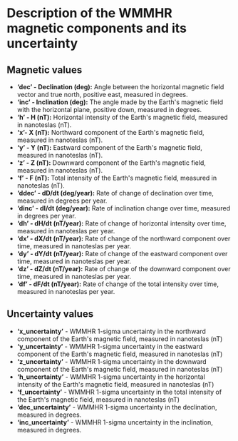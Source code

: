 # Description of the WMMHR magnetic components and its uncertainty

## Magnetic values

- **‘dec’ - Declination (deg):** Angle between the horizontal magnetic field vector and true north, positive east, measured in degrees.
- **‘inc’ - Inclination (deg):** The angle made by the Earth's magnetic field with the horizontal plane, positive down, measured in degrees.
- **‘h’ - H (nT):** Horizontal intensity of the Earth's magnetic field, measured in nanoteslas (nT).
- **‘x’- X (nT):** Northward component of the Earth's magnetic field, measured in nanoteslas (nT).
- **‘y’ - Y (nT):** Eastward component of the Earth's magnetic field, measured in nanoteslas (nT).
- **‘z’ - Z (nT):** Downward component of the Earth's magnetic field, measured in nanoteslas (nT).
- **‘f’ - F (nT):** Total intensity of the Earth's magnetic field, measured in nanoteslas (nT).
- **‘ddec’ - dD/dt (deg/year):** Rate of change of declination over time, measured in degrees per year.
- **‘dinc’ - dI/dt (deg/year):** Rate of inclination change over time, measured in degrees per year.
- **‘dh’ - dH/dt (nT/year):** Rate of change of horizontal intensity over time, measured in nanoteslas per year.
- **‘dx’ - dX/dt (nT/year):** Rate of change of the northward component over time, measured in nanoteslas per year.
- **‘dy’ - dY/dt (nT/year):** Rate of change of the eastward component over time, measured in nanoteslas per year.
- **‘dz’ - dZ/dt (nT/year):** Rate of change of the downward component over time, measured in nanoteslas per year.
- **‘df’ - dF/dt (nT/year):** Rate of change of the total intensity over time, measured in nanoteslas per year.


## Uncertainty values
- **‘x_uncertainty’** - WMMHR 1-sigma uncertainty in the northward component of the Earth's magnetic field, measured in nanoteslas (nT)
- **‘y_uncertainty’** - WMMHR 1-sigma uncertainty in the eastward component of the Earth's magnetic field, measured in nanoteslas (nT)
- **‘z_uncertainty’** - WMMHR 1-sigma uncertainty in the downward component of the Earth's magnetic field, measured in nanoteslas (nT)
- **‘h_uncertainty’** - WMMHR 1-sigma uncertainty in the horizontal intensity of the Earth's magnetic field, measured in nanoteslas (nT)
- **‘f_uncertainty’** - WMMHR 1-sigma uncertainty in the total intensity of the Earth's magnetic field, measured in nanoteslas (nT)
- **‘dec_uncertainty’** - WMMHR 1-sigma uncertainty in the declination, measured in degrees.
- **‘inc_uncertainty’** - WMMHR 1-sigma uncertainty in the inclination, measured in degrees.

